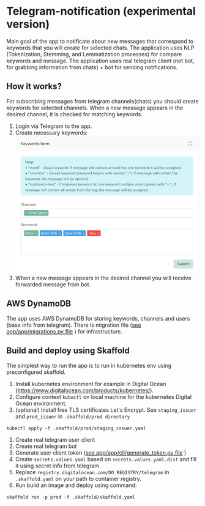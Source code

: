 # Telegram-notification (experimental version)

Main goal of the app to notificate about new messages that correspond to keywords that you will create for selected chats.
The application uses NLP (Tokenization, Stemming, and Lemmatization processes) for compare keywords and message.
The application uses real telegram client (not bot, for grabbing information from chats) + bot for sending notifications. 

## How it works?
For subscribing messages from telegram channels(chats) you should create keywords for selected channels.
When a new message appears in the desired channel, it is checked for matching keywords.

1. Login via Telegram to the app.
2. Create necessary keywords:
![](doc/images/keywords.png)
3. When a new message appears in the desired channel you will receive forwarded message from bot.

## AWS DynamoDB

The app uses AWS DynamoDB for storing keywords, channels and users (base info from telegram).
There is migration file ([see app/app/migrations.py file](app/app/migrations.py) ) for infrastructure.

## Build and deploy using Skaffold

The simplest way to run the app is to run in kubernetes env using preconfigured skaffold.

1. Install kubernetes environment for example in Digital Ocean (https://www.digitalocean.com/products/kubernetes/).
1. Configure context `kubectl` on local machine for the kubernetes Digital Ocean environment.
1. (optional) Install free TLS certificates Let's Encrypt. See `staging_issuer` and `prod_issuer` in `.skaffold/prod directory`
```
kubectl apply -f .skaffold/prod/staging_issuer.yaml
```
1. Create real telegram user client
1. Create real telegram bot
1. Generate user client token ([see app/app/cli/generate_token.py file](app/app/cli/generate_token.py) )
1. Create `secrets.values.yaml` based on `secrets.values.yaml.dist` and fill it using secret info from telegram.
1. Replace `registry.digitalocean.com/DO_REGISTRY/telegram` in `.skaffold.yaml` on your path to container registry.
1. Run build an image and deploy using command:
```
skaffold run -p prod -f .skaffold/skaffold.yaml
```

